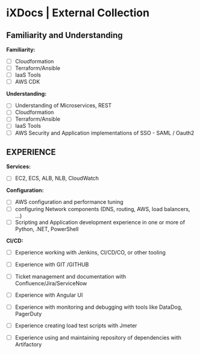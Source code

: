 # iXDocs \| External Collection

## Familiarity and Understanding

**Familiarity:** 

* [ ] Cloudformation
* [ ] Terraform/Ansible
* [ ]  IaaS Tools
* [ ] AWS CDK

**Understanding:** 

* [ ]  Understanding of Microservices, REST
* [ ] Cloudformation
* [ ] Terraform/Ansible
* [ ]  IaaS Tools
* [ ] AWS Security and Application implementations of SSO - SAML / Oauth2

## EXPERIENCE

**Services:** 

* [ ] EC2, ECS, ALB, NLB, CloudWatch

**Configuration:**

* [ ]  AWS configuration and performance tuning
* [ ] configuring Network components \(DNS, routing, AWS, load balancers, …\)
* [ ] Scripting and Application development experience in one or more of Python, .NET, PowerShell

**CI/CD:** 

* [ ] Experience working with Jenkins, CI/CD/CO, or other tooling
* [ ] Experience with GIT /GITHUB
* [ ] Ticket management and documentation with Confluence/Jira/ServiceNow
* [ ]  Experience with Angular UI
* [ ]  Experience with monitoring and debugging with tools like DataDog, PagerDuty
* [ ]  Experience creating load test scripts with Jmeter
* [ ]  Experience using and maintaining repository of dependencies with Artifactory

